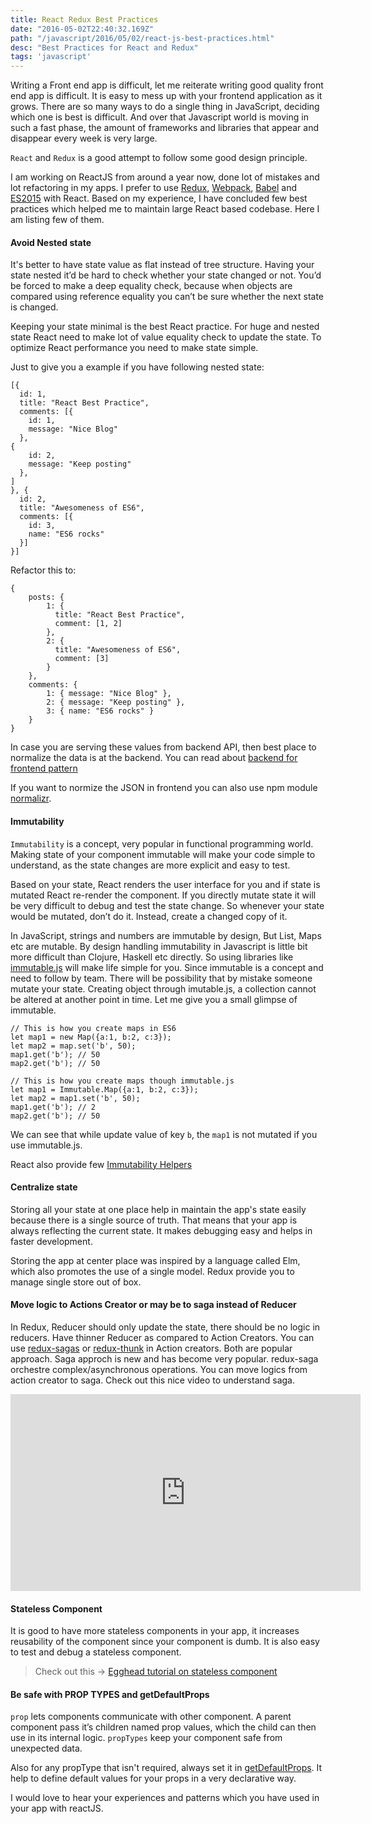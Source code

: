 ```yaml
---
title: React Redux Best Practices
date: "2016-05-02T22:40:32.169Z"
path: "/javascript/2016/05/02/react-js-best-practices.html"
desc: "Best Practices for React and Redux"
tags: 'javascript'
---
```


Writing a Front end app is difficult, let me reiterate writing good quality front end app is difficult. It is easy to mess up with your frontend application as it grows. There are so many ways to do a single thing in JavaScript, deciding which one is best is difficult. And over that Javascript world is moving in such a fast phase, the amount of frameworks and libraries that appear and disappear every week is very large.

`React` and `Redux` is a good attempt to follow some good design principle.

I am working on ReactJS from around a year now, done lot of mistakes and lot refactoring in my apps. I prefer to use [Redux](https://github.com/reactjs/redux), [Webpack](https://webpack.github.io/), [Babel](https://babeljs.io/) and [ES2015](https://babeljs.io/docs/learn-es2015/) with React. Based on my experience, I have concluded few best practices which helped me to maintain large React based codebase. Here I am listing few of them.

#### Avoid Nested state

It's better to have state value as flat instead of tree structure. Having your state nested it’d be hard to check whether your state changed or not. You’d be forced to make a deep equality check, because when objects are compared using reference equality you can’t be sure whether the next state is changed.

Keeping your state minimal is the best React practice. For huge and nested state React need to make lot of value equality check to update the state. To optimize React performance you need to make state simple.


Just to give you a example if you have following nested state:

```
[{
  id: 1,
  title: "React Best Practice",
  comments: [{
    id: 1,
    message: "Nice Blog"
  },
{
    id: 2,
    message: "Keep posting"
  },
]
}, {
  id: 2,
  title: "Awesomeness of ES6",
  comments: [{
    id: 3,
    name: "ES6 rocks"
  }]
}]
```


Refactor this to:

```
{
	posts: {
		1: {
		  title: "React Best Practice",
		  comment: [1, 2]
		},
		2: {
		  title: "Awesomeness of ES6",
		  comment: [3]
		}
	},
	comments: {
	    1: { message: "Nice Blog" },
	    2: { message: "Keep posting" },
	    3: { name: "ES6 rocks" }
	}
}
```

In case you are serving these values from backend API, then best place to normalize the data is at the backend. You can read about [backend for frontend pattern](https://www.thoughtworks.com/insights/blog/bff-soundcloud)

If you want to normize the JSON in frontend you can also use npm module [normalizr](https://github.com/gaearon/normalizr).


#### Immutability

`Immutability` is a concept, very popular in functional programming world. Making state of your component immutable will make your code simple to understand, as the state changes are more explicit and easy to test.

Based on your state, React renders the user interface for you and if state is mutated React re-render the component. If you directly mutate state it will be very difficult to debug and test the state change. So whenever your state would be mutated, don’t do it. Instead, create a changed copy of it.

In JavaScript, strings and numbers are immutable by design, But List, Maps etc are  mutable. By design handling immutability in Javascript is little bit more difficult than Clojure, Haskell etc directly. So using libraries like [immutable.js](https://github.com/facebook/immutable-js/wiki/Immutable-as-React-state) will make life simple for you.
Since immutable is a concept and need to follow by team. There will be possibility that by mistake someone mutate your state. Creating object through imutable.js, a collection cannot be altered at another point in time. Let me give you a small glimpse of immutable.

```
// This is how you create maps in ES6
let map1 = new Map({a:1, b:2, c:3});
let map2 = map.set('b', 50);
map1.get('b'); // 50
map2.get('b'); // 50

// This is how you create maps though immutable.js
let map1 = Immutable.Map({a:1, b:2, c:3});
let map2 = map1.set('b', 50);
map1.get('b'); // 2
map2.get('b'); // 50

```

We can see that while update value of key `b`, the `map1` is not mutated if you use immutable.js.

React also provide few [Immutability Helpers](https://facebook.github.io/react/docs/update.html)

#### Centralize state

Storing all your state at one place help in maintain the app's state easily because there is a single source of truth. That means that your app is always reflecting the current state. It makes debugging easy and helps in faster development.

Storing the app at center place was inspired by a language called Elm, which also promotes the use of a single model. Redux provide you to manage single store out of box.


#### Move logic to Actions Creator or may be to saga instead of Reducer

In Redux, Reducer should only update the state, there should be no logic in reducers.
Have thinner Reducer as compared to Action Creators.
You can use [redux-sagas](https://github.com/yelouafi/redux-saga) or [redux-thunk](https://github.com/gaearon/redux-thunk) in Action creators. Both are popular approach. Saga approch is new and has become very popular. redux-saga orchestre complex/asynchronous operations. You can move logics from action creator to saga. Check out this nice video to understand saga.

<div>
<iframe width="560" height="315" src="https://www.youtube.com/embed/xDuwrtwYHu8" frameborder="0" allowfullscreen></iframe>
</div>


#### Stateless Component

It is good to have more stateless components in your app, it increases reusability of the component since your component is dumb. It is also easy to test and debug a stateless component.

> Check out this -> [Egghead tutorial on stateless component](https://egghead.io/lessons/react-building-stateless-function-components-new-in-react-0-14)


#### Be safe with PROP TYPES and getDefaultProps

`prop` lets components communicate with other component. A parent component pass it’s children named prop values, which the child can then use in its internal logic. `propTypes` keep your component safe from unexpected data.

Also for any propType that isn't required, always set it in [getDefaultProps](https://facebook.github.io/react/docs/reusable-components.html#default-prop-values). It help to define default values for your props in a very declarative way.


I would love to hear your experiences and patterns which you have used in your app with reactJS.
